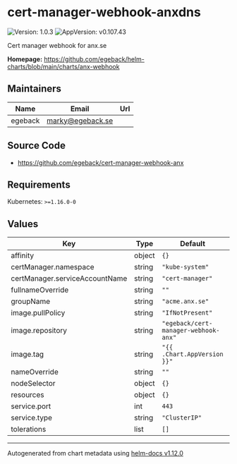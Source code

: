# cert-manager-webhook-anxdns

![Version: 1.0.3](https://img.shields.io/badge/Version-1.0.3-informational?style=flat-square) ![AppVersion: v0.107.43](https://img.shields.io/badge/AppVersion-v0.107.43-informational?style=flat-square)

Cert manager webhook for anx.se

**Homepage:** <https://github.com/egeback/helm-charts/blob/main/charts/anx-webhook>

## Maintainers

| Name | Email | Url |
| ---- | ------ | --- |
| egeback | <marky@egeback.se> |  |

## Source Code

* <https://github.com/egeback/cert-manager-webhook-anx>

## Requirements

Kubernetes: `>=1.16.0-0`

## Values

| Key | Type | Default | Description |
|-----|------|---------|-------------|
| affinity | object | `{}` |  |
| certManager.namespace | string | `"kube-system"` |  |
| certManager.serviceAccountName | string | `"cert-manager"` |  |
| fullnameOverride | string | `""` |  |
| groupName | string | `"acme.anx.se"` |  |
| image.pullPolicy | string | `"IfNotPresent"` |  |
| image.repository | string | `"egeback/cert-manager-webhook-anx"` |  |
| image.tag | string | `"{{ .Chart.AppVersion }}"` |  |
| nameOverride | string | `""` |  |
| nodeSelector | object | `{}` |  |
| resources | object | `{}` |  |
| service.port | int | `443` |  |
| service.type | string | `"ClusterIP"` |  |
| tolerations | list | `[]` |  |

----------------------------------------------
Autogenerated from chart metadata using [helm-docs v1.12.0](https://github.com/norwoodj/helm-docs/releases/v1.12.0)

